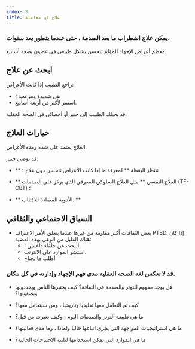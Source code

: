 ```yaml
---
index: 3
title: علاج او معاملة
---
```

### يمكن علاج اضطراب ما بعد الصدمة ، حتى عندما يتطور بعد سنوات.

معظم أعراض الإجهاد المؤلم تتحسن بشكل طبيعي في غضون بضعة أسابيع.

## ابحث عن علاج

راجع الطبيب إذا كانت الأعراض:

*   هي شديدة ومزعجة ؛
*   استمر لأكثر من أربعة أسابيع.

قد يحيلك الطبيب إلى خبير أو أخصائي في الصحة العقلية.

## خيارات العلاج

العلاج يعتمد على شدة ومدة الأعراض.

قد يوصي خبير:

*   ** تنتظر اليقظة ** لمعرفة ما إذا كانت الأعراض تتحسن دون علاج ؛

*   ** العلاج النفسي ** مثل العلاج السلوكي المعرفي الذي يركز على الصدمات (TF-CBT) ؛

*   ** الأدوية المضادة للاكتئاب. **

## السياق الاجتماعي والثقافي

*   بعض الثقافات أكثر مقاومة من غيرها عندما يتعلق الأمر الاعتراف PTSD. إذا كان هناك القليل من الوعي بهذه القضية:
    * البحث عن حلفاء داعمين ؛
    * استشر الموارد على الانترنت.
    * أطلب ما تحتاج.

### قد لا تعكس لغة الصحة العقلية مدى فهم الإجهاد وإدارته في كل مكان.

*   هل يوجد مفهوم للتوتر والصدمة في الثقافة؟ كيف يختبرها الناس ويحددونها ويصفونها؟

*   كيف تم التعامل معها تقليديا وتاريخيا ، ومن سيتعامل معها؟

*   ما هي طبيعة التوتر والصدمات اليوم ، وكيف تغيرت من قبل؟

*   ما هي استراتيجيات المواجهة التي يجري اتباعها حاليا ولماذا ، وما مدى فعاليتها؟

*   ما هي الموارد التي يمكن استخدامها لتلبية الاحتياجات الحالية؟